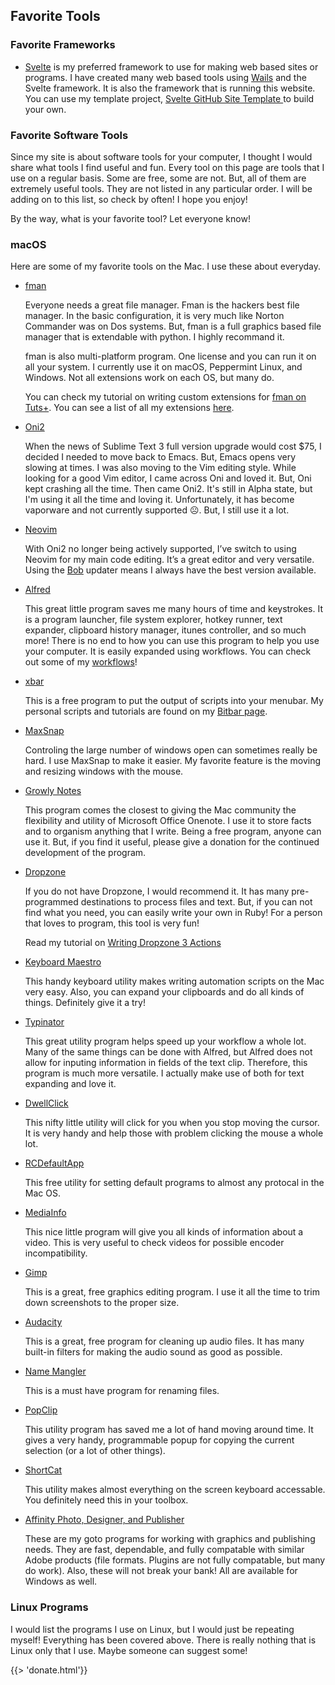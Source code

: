 ## Favorite Tools

### Favorite Frameworks

- [Svelte](https://svelte.dev/) is my preferred framework to use for making web based sites or programs. I
  have created many web based tools using [Wails](wails.io) and the Svelte framework. It is also the
  framework that is running this website. You can use my template project, [Svelte GitHub Site Template ](https://github.com/raguay/SvelteGithubSiteTemplate)to build your own.

### Favorite Software Tools

Since my site is about software tools for your computer, I thought I would share what tools I find useful and fun. Every tool on this page are tools that I use on a regular basis. Some are free, some are not. But, all of them are extremely useful tools. They are not listed in any particular order. I will be adding on to this list, so check by often! I hope you enjoy!

By the way, what is your favorite tool? Let everyone know!

### macOS

Here are some of my favorite tools on the Mac. I use these about everyday.

- [fman](http://www.fman.io)

  Everyone needs a great file manager. Fman is the hackers best file manager. In the basic configuration, it is very much like Norton Commander was on Dos systems. But, fman is a full graphics based file manager that is extendable with python. I highly recommand it.

  fman is also multi-platform program. One license and you can run it on all your system. I currently use it on macOS, Peppermint Linux, and Windows. Not all extensions work on each OS, but many do.

  You can check my tutorial on writing custom extensions for [fman on Tuts+](https://computers.tutsplus.com/tutorials/fman-the-extendable-file-manager-for-any-system--cms-28340). You can see a list of all my extensions [here](/#/projects/fman).

- [Oni2](https://v2.onivim.io/)

  When the news of Sublime Text 3 full version upgrade would cost $75, I decided I needed to move back to Emacs. But, Emacs opens very slowing at times. I was also moving to the Vim editing style. While looking for a good Vim editor, I came across Oni and loved it. But, Oni kept crashing all the time. Then came Oni2. It's still in Alpha state, but I'm using it all the time and loving it. Unfortunately, it has become vaporware and not currently supported ☹️. But, I still use it a lot.

- [Neovim](<[https://neovim.io/](https://neovim.io/)>)

  With Oni2 no longer being actively supported, I’ve switch to using Neovim for my main code editing. It’s a great editor and very versatile. Using the [Bob]() updater means I always have the best version available.

- [Alfred](http://alfredapp.com)

  This great little program saves me many hours of time and keystrokes. It is a program launcher, file system explorer, hotkey runner, text expander, clipboard history manager, itunes controller, and so much more! There is no end to how you can use this program to help you use your computer. It is easily expanded using workflows. You can check out some of my [workflows](/#/projects/alfred)!

- [xbar](https://getbitbar.com/)

  This is a free program to put the output of scripts into your menubar. My personal scripts
  and tutorials are found on my [Bitbar page](/#/projects/bitbar).

- [MaxSnap](https://a.paddle.com/click?said=426&aaid=1133&link_id=229&chk=93fb9c86ac7786bfa6928b4f5c4ddf91&redir=aHR0cDovL3d3dy5ub3RlaWZ5YXBwLmNvbS9tYXhzbmFwLXdpbmRvd3MtbWFuYWdlci1mb3ItbWFjLw==)

  Controling the large number of windows open can sometimes really be hard. I use MaxSnap to make it easier. My favorite feature is the moving and resizing windows with the mouse.

- [Growly Notes](http://growlybird.com/notes/index.html)

  This program comes the closest to giving the Mac community the flexibility and utility of Microsoft Office Onenote. I use it to store facts and to organism anything that I write. Being a free program, anyone can use it. But, if you find it useful, please give a donation for the continued development of the program.

- [Dropzone](http://aptonic.com/)

  If you do not have Dropzone, I would recommend it. It has many pre-programmed destinations to process files and text. But, if you can not find what you need, you can easily write your own in Ruby! For a person that loves to program, this tool is very fun!

  Read my tutorial on [Writing Dropzone 3 Actions](http://computers.tutsplus.com/tutorials/writing-dropzone-3-actions--cms-21590)

- [Keyboard Maestro](http://www.keyboardmaestro.com/main/)

  This handy keyboard utility makes writing automation scripts on the Mac very easy. Also, you can expand your clipboards and do all kinds of things. Definitely give it a try!

- [Typinator](http://www.ergonis.com/products/typinator/)

  This great utility program helps speed up your workflow a whole lot. Many of the same things can be done with Alfred, but Alfred does not allow for inputing information in fields of the text clip. Therefore, this program is much more versatile. I actually make use of both for text expanding and love it.

- [DwellClick](https://pilotmoon.com/dwellclick/)

  This nifty little utility will click for you when you stop moving the cursor. It is very handy and help those with problem clicking the mouse a whole lot.

- [RCDefaultApp](http://www.rubicode.com/Software/RCDefaultApp/)

  This free utility for setting default programs to almost any protocal in the Mac OS.

- [MediaInfo](http://mediainfo.sourceforge.net/en)

  This nice little program will give you all kinds of information about a video. This is very useful to check videos for possible encoder incompatibility.

- [Gimp](http://www.gimp.org/)

  This is a great, free graphics editing program. I use it all the time to trim down screenshots to the proper size.

- [Audacity](http://audacity.sourceforge.net/)

  This is a great, free program for cleaning up audio files. It has many built-in filters for making the audio sound as good as possible.

- [Name Mangler](http://manytricks.com/namemangler/)

  This is a must have program for renaming files.

- [PopClip](http://pilotmoon.com/popclip/)

  This utility program has saved me a lot of hand moving around time. It gives a very handy, programmable popup for copying the current selection (or a lot of other things).

- [ShortCat](http://shortcatapp.com/)

  This utility makes almost everything on the screen keyboard accessable. You definitely need this in your toolbox.

- [Affinity Photo, Designer, and Publisher](https://affinity.serif.com/en-us/)

  These are my goto programs for working with graphics and publishing needs. They are fast, dependable, and fully compatable with similar Adobe products (file formats. Plugins are not fully compatable, but many do work). Also, these will not break your bank! All are available for Windows as well.

### Linux Programs

I would list the programs I use on Linux, but I would just be repeating myself! Everything has been covered above. There is really nothing that is Linux only that I use. Maybe someone can suggest some!

{{> 'donate.html'}}
